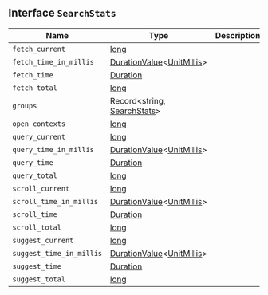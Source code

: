 ## Interface `SearchStats`

| Name | Type | Description |
| - | - | - |
| `fetch_current` | [long](./long.md) | &nbsp; |
| `fetch_time_in_millis` | [DurationValue](./DurationValue.md)<[UnitMillis](./UnitMillis.md)> | &nbsp; |
| `fetch_time` | [Duration](./Duration.md) | &nbsp; |
| `fetch_total` | [long](./long.md) | &nbsp; |
| `groups` | Record<string, [SearchStats](./SearchStats.md)> | &nbsp; |
| `open_contexts` | [long](./long.md) | &nbsp; |
| `query_current` | [long](./long.md) | &nbsp; |
| `query_time_in_millis` | [DurationValue](./DurationValue.md)<[UnitMillis](./UnitMillis.md)> | &nbsp; |
| `query_time` | [Duration](./Duration.md) | &nbsp; |
| `query_total` | [long](./long.md) | &nbsp; |
| `scroll_current` | [long](./long.md) | &nbsp; |
| `scroll_time_in_millis` | [DurationValue](./DurationValue.md)<[UnitMillis](./UnitMillis.md)> | &nbsp; |
| `scroll_time` | [Duration](./Duration.md) | &nbsp; |
| `scroll_total` | [long](./long.md) | &nbsp; |
| `suggest_current` | [long](./long.md) | &nbsp; |
| `suggest_time_in_millis` | [DurationValue](./DurationValue.md)<[UnitMillis](./UnitMillis.md)> | &nbsp; |
| `suggest_time` | [Duration](./Duration.md) | &nbsp; |
| `suggest_total` | [long](./long.md) | &nbsp; |
